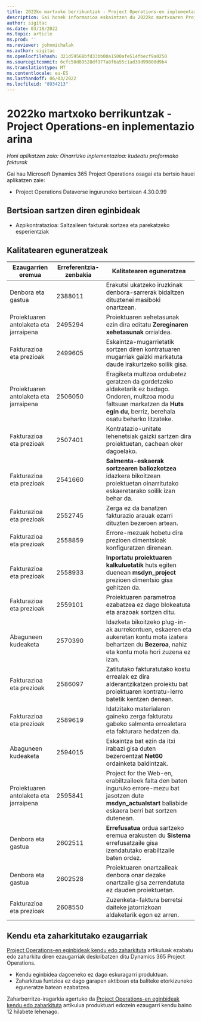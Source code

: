 ```yaml
---
title: 2022ko martxoko berrikuntzak - Project Operations-en inplementazio arina
description: Gai honek informazioa eskaintzen du 2022ko martxoaren Project Operations inplementazio arinaren bertsioan eskuragarri dauden kalitate-eguneratzeei buruz.
author: sigitac
ms.date: 03/18/2022
ms.topic: article
ms.prod: ''
ms.reviewer: johnmichalak
ms.author: sigitac
ms.openlocfilehash: 321d59568bfd33bb00a1500afe514fbecf9a0250
ms.sourcegitcommit: 6cfc50d89528df977a8f6a55c1ad39d99800d9b4
ms.translationtype: MT
ms.contentlocale: eu-ES
ms.lasthandoff: 06/03/2022
ms.locfileid: "8934213"
---
```

# <a name="whats-new-march-2022---project-operations-lite-deployment"></a>2022ko martxoko berrikuntzak - Project Operations-en inplementazio arina

_Honi aplikatzen zaio: Oinarrizko inplementazioa: kudeatu proformako fakturak_

Gai hau Microsoft Dynamics 365 Project Operations osagai eta bertsio hauei aplikatzen zaie:

- Project Operations Dataverse inguruneko bertsioan 4.30.0.99

## <a name="features-included-in-this-release"></a>Bertsioan sartzen diren eginbideak

- Azpikontratazioa: Saltzaileen fakturak sortzea eta parekatzeko esperientziak

## <a name="quality-updates"></a>Kalitatearen eguneratzeak

| Ezaugarrien eremua | Erreferentzia-zenbakia | Kalitatearen eguneratzea |
| --- | --- | --- |
| Denbora eta gastua | 2388011 | Erakutsi ukatzeko iruzkinak denbora-sarrerak bidaltzen dituztenei masiboki onartzean. |
| Proiektuaren antolaketa eta jarraipena | 2495294 | Proiektuaren xehetasunak ezin dira editatu **Zereginaren xehetasunak** orrialdea. |
| Fakturazioa eta prezioak | 2499605 | Eskaintza-mugarrietatik sortzen diren kontratuaren mugarriak gaizki markatuta daude irakurtzeko soilik gisa. |
| Proiektuaren antolaketa eta jarraipena | 2506050 | Eragiketa multzoa ordubetez geratzen da gordetzeko aldaketarik ez badago. Ondoren, multzoa modu faltsuan markatzen da **Huts egin du**, berriz, berehala osatu beharko litzateke. |
| Fakturazioa eta prezioak | 2507401 | Kontratazio-unitate lehenetsiak gaizki sartzen dira proiektuetan, cachean oker dagoelako. |
| Fakturazioa eta prezioak | 2541660 | **Salmenta-eskaerak sortzearen baliozkotzea** idazkera bikoitzean proiektuetan oinarritutako eskaeretarako soilik izan behar da. |
| Fakturazioa eta prezioak | 2552745 | Zerga ez da banatzen fakturazio arauak ezarri dituzten bezeroen artean. |
| Fakturazioa eta prezioak | 2558859 | Errore-mezuak hobetu dira prezioen dimentsioak konfiguratzen direnean. |
| Fakturazioa eta prezioak | 2558933 | **Inportatu proiektuaren kalkuluetatik** huts egiten duenean **msdyn\_project** prezioen dimentsio gisa gehitzen da. |
| Fakturazioa eta prezioak | 2559101 | Proiektuaren parametroa ezabatzea ez dago blokeatuta eta arazoak sortzen ditu. |
|   Abaguneen kudeaketa | 2570390 | Idazketa bikoitzeko plug-in-ak aurrekontuen, eskaeren eta aukeretan kontu mota izatera behartzen du **Bezeroa**, nahiz eta kontu mota hori zuzena ez izan. |
| Fakturazioa eta prezioak | 2586097 | Zatitutako fakturatutako kostu errealak ez dira alderantzikatzen proiektu bat proiektuaren kontratu-lerro batetik kentzen denean. |
| Fakturazioa eta prezioak | 2589619 | Idatzitako materialaren gaineko zerga fakturatu gabeko salmenta errealetara eta fakturara hedatzen da. |
|   Abaguneen kudeaketa | 2594015 | Eskaintza bat ezin da itxi irabazi gisa duten bezeroentzat **Net60** ordainketa baldintzak. |
| Proiektuaren antolaketa eta jarraipena | 2595841 | Project for the Web-en, erabiltzaileek falta den baten inguruko errore-mezu bat jasotzen dute **msdyn\_actualstart** baliabide eskaera berri bat sortzen dutenean. |
| Denbora eta gastua | 2602511 | **Errefusatua** ordua sartzeko eremua erakusten du **Sistema** errefusatzaile gisa izendatutako erabiltzaile baten ordez. |
| Denbora eta gastua | 2602528 | Proiektuaren onartzaileak denbora onar dezake onartzaile gisa zerrendatuta ez dauden proiektuetan. |
| Fakturazioa eta prezioak | 2608550 | Zuzenketa-faktura berretsi daiteke jatorrizkoan aldaketarik egon ez arren. |

## <a name="removed-and-deprecated-features"></a>Kendu eta zaharkitutako ezaugarriak

[Project Operations-en eginbideak kendu edo zaharkituta](../../whats-new/removed-depreciated-features-project.md) artikuluak ezabatu edo zaharkitu diren ezaugarriak deskribatzen ditu Dynamics 365 Project Operations.

- Kendu eginbidea dagoeneko ez dago eskuragarri produktuan.
- Zaharkitua funtzioa ez dago garapen aktiboan eta baliteke etorkizuneko eguneratze batean ezabatzea.

Zaharberritze-iragarkia agertuko da [Project Operations-en eginbideak kendu edo zaharkituta](../../whats-new/removed-depreciated-features-project.md) artikulua produktuari edozein ezaugarri kendu baino 12 hilabete lehenago.
